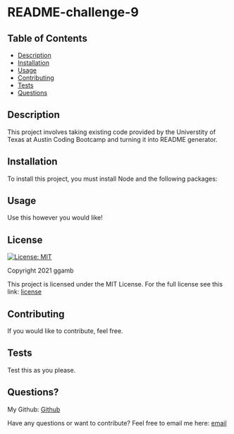 # README-challenge-9
## Table of Contents
* [Description](#description)
* [Installation](#installation)
* [Usage](#usage)
* [Contributing](#contributing)
* [Tests](#tests)
* [Questions](#questions)

## Description
This project involves taking existing code provided by the Universtity of Texas at Austin Coding Bootcamp and turning it into README generator.

## Installation
To install this project, you must install Node and the following packages:

## Usage
Use this however you would like!

## License
[![License: MIT](https://img.shields.io/badge/License-MIT-red.svg)](https://opensource.org/licenses/MIT)

Copyright 2021 ggamb

This project is licensed under the MIT License. For the full license see this link: [license](https://opensource.org/licenses/MIT)

## Contributing

If you would like to contribute, feel free.

## Tests
Test this as you please.

## Questions?
My Github: [Github](https://github.com/ggamb)

Have any questions or want to contribute? Feel free to email me here: [email](redacted@gmail.com)

